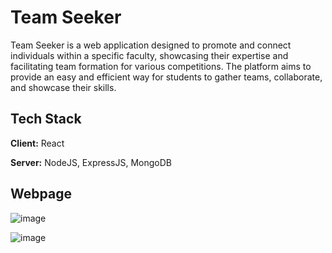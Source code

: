 
# Team Seeker

Team Seeker is a web application designed to promote and connect individuals within a specific faculty, showcasing their expertise and facilitating team formation for various competitions. The platform aims to provide an easy and efficient way for students to gather teams, collaborate, and showcase their skills.


## Tech Stack

**Client:** React 

**Server:** NodeJS, ExpressJS, MongoDB

## Webpage
![image](https://github.com/Aftermath00/TeamSeeker/assets/86555486/d3096dfd-9c79-4227-8208-19d6794f4af7)

![image](https://github.com/Aftermath00/TeamSeeker/assets/86555486/8352e352-67d0-4892-844a-4d4f4cd04b1d)


